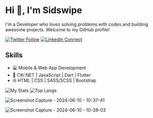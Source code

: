 
# Hi 👋, I'm Sidswipe
I'm a Developer who loves solving problems with codes and building awesome projects. Welcome to my GitHub profile!

[![Twitter Follow](https://img.shields.io/twitter/follow/your_twitter_username?label=Follow&style=social)](https://twitter.com/sidswipe)
[![LinkedIn Connect](https://img.shields.io/badge/LinkedIn-Connect-blue)](https://ng.linkedin.com/in/ceze-nnaemeka)


## Skills
- 💻 Mobile & Web App Development
- 🚀 C#/.NET | JavaScript | Dart | Flutter
- 🌐 HTML | CSS | SASS/SCSS | Bootstrap


<img alt="My Stats" src ="https://github-readme-stats.vercel.app/api?username=SidneyEmeka&show_icons=true&theme=transparent"/>
<img alt="Top Langs" src="https://github-readme-stats.vercel.app/api/top-langs/?username=SidneyEmeka&layout=compact"/>


![Screenshot Capture - 2024-06-10 - 10-37-41](https://github.com/SidneyEmeka/sidswipe/assets/100122510/f91e46ed-1691-45ad-ae3b-10e44162bc78)

![Screenshot Capture - 2024-06-10 - 10-38-03](https://github.com/SidneyEmeka/sidswipe/assets/100122510/82833ceb-c89e-4cdc-a189-5fe396d6f674)




